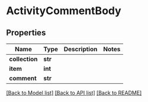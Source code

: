 # ActivityCommentBody

## Properties
Name | Type | Description | Notes
------------ | ------------- | ------------- | -------------
**collection** | **str** |  | 
**item** | **int** |  | 
**comment** | **str** |  | 

[[Back to Model list]](../README.md#documentation-for-models) [[Back to API list]](../README.md#documentation-for-api-endpoints) [[Back to README]](../README.md)

